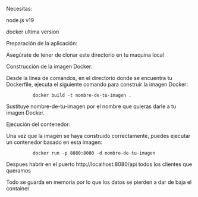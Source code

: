 Necesitas:

node.js v19

docker ultima version

Preparación de la aplicación:

Asegúrate de tener de clonar este directorio en tu maquina local 

Construcción de la imagen Docker:

Desde la línea de comandos, en el directorio donde se encuentra tu Dockerfile, ejecuta el siguiente comando para construir la imagen Docker:


              docker build -t nombre-de-tu-imagen .

Sustituye nombre-de-tu-imagen por el nombre que quieras darle a tu imagen Docker.

Ejecución del contenedor:

Una vez que la imagen se haya construido correctamente, puedes ejecutar un contenedor basado en esta imagen:

              docker run -p 8080:8080 -d nombre-de-tu-imagen


Despues habrir en el puerto http://localhost:8080/api todos los clientes que queramos

Todo se guarda en memoria por lo que los datos se pierden a dar de baja el container

